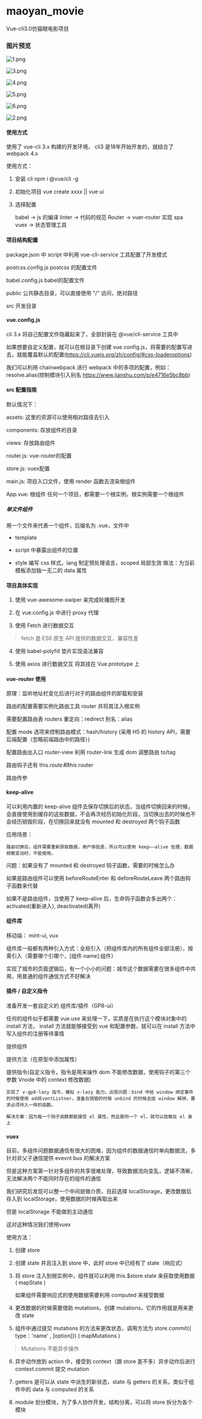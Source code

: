 # maoyan_movie
Vue-cli3.0仿猫眼电影项目

### 图片预览
![1.png](http://edu.bluej.cn/public/uploads/20181229/201812291315011.png)

![3.png](http://edu.bluej.cn/public/uploads/20181229/201812291315013.png)

![4.png](http://edu.bluej.cn/public/uploads/20181229/201812291315014.png)

![5.png](http://edu.bluej.cn/public/uploads/20181229/201812291315015.png)

![6.png](http://edu.bluej.cn/public/uploads/20181229/201812291315016.png)

![2.png](http://edu.bluej.cn/public/uploads/20181229/201812291315012.png)
#### 使用方式

使用了 vue-cli 3.x 构建的开发环境， cli3 是18年开始开发的，就结合了 webpack 4.x

使用方式：

1. 安装 cli  npm i @vue/cli  -g

2. 初始化项目 vue create xxxx  ||  vue ui

3. 选择配置

    babel   ->  js 的编译
    linter  ->  代码的规范
    Router  ->  vuer-router 实现 spa
    vuex    ->  状态管理工具

#### 项目结构配置

package.json 中 script 中利用 vue-cli-service 工具配置了开发模式

postcss.config.js  postcss 的配置文件

babel.config.js  babel的配置文件

public 公共静态目录，可以直接使用 "/" 访问，绝对路径

src 开发目录

#### vue.config.js

cli 3.x 将自己配置文件隐藏起来了，全部封装在 @vue/cli-service 工具中

如果想要自定义配置，就可以在根目录下创建 vue.config.js，将需要的配置写进去，就能覆盖默认的配置(https://cli.vuejs.org/zh/config/#css-loaderoptions)

我们可以利用 chainwebpack 进行 webpack 中的多项的配置，例如：resolve.alias(控制模块引入别名  https://www.jianshu.com/p/e4716e5bc8bb)

#### src 配置指南

默认情况下：

assets: 这里的资源可以使用相对路径去引入

components: 存放组件的目录

views: 存放路由组件

router.js: vue-router的配置

store.js: vuex配置

main.js: 项目入口文件，使用 render 函数去渲染根组件

App.vue: 根组件  任何一个项目，都需要一个根实例，根实例需要一个根组件


##### 单文件组件

用一个文件来代表一个组件，后缀名为 .vue，文件中

* template  

* script 中暴露出组件的位置

* style 编写 css 样式，lang 制定预处理语言，scoped 局部生效 做法：为当前模板添加独一无二的 data 属性


#### 项目具体实现

1. 使用 vue-awesome-swiper 来完成轮播图开发

2. 在 vue.config.js 中进行 proxy 代理

3. 使用 Fetch 进行数据交互

> fetch 是 ES6 原生 API 提供的数据交互，兼容性差

4. 使用 babel-polyfill 垫片实现语法兼容

5. 使用 axios 进行数据交互 将其挂在 Vue.prototype 上


#### vue-router 使用

原理：监听地址栏变化后进行对于的路由组件的卸载和安装

路由的配置需要实例化路由工具 router 并将其注入根实例

需要配置路由表 routers  重定向：redirect   别名：alias

配置 mode 选项来控制路由模式：hash/history (采用 H5 的 history API，需要后端配置（忽略前端路由中的路径）)

配置路由出入口 router-view 利用 router-link 生成 dom 调整路由 to/tag

路由钩子还有 this.$route 和 this.$router

路由传参

#### keep-alive

可以利用内置的 keep-alive 组件去保存切换后的状态，当组件切换回来的时候，会直接使用到缓存的这些数据，不会再次经历初始化阶段，当切换出去的时候也不会经历销毁阶段，在切换回来就没有 mounted 和 destroyed 两个钩子函数

应用场景：

    路由切换后，组件需要重新获取数据，用户体验差，所以可以使用 keep——alive 处理，数据频繁变动时，不能使用。

问题：如果没有了 mounted 和 destroyed 钩子函数，需要的时候怎么办

如果是路由组件可以使用 beforeRouteEnter 和 deforeRouteLeave 两个路由钩子函数来代替

如果不是路由组件，当使用了 keep-alive 后，生命钩子函数会多出两个：activated(重新进入), deactivated(离开)


#### 组件库

移动端： mint-ui, vux

组件库一般都有两种引入方式：全局引入（把组件库内的所有组件全部注册），按需引入（需要哪个引哪个，[组件.name]:组件）

实现了城市的页面逻辑后，有一个小小的问题：城市这个数据需要在很多组件中共用，用普通的组件通信方式不好解决

#### 插件 / 自定义指令

准备开发一套自定义的 组件库/插件（GP8-ui）

任何的组件似乎都需要 vue.use 来处理一下，实质是在执行这个模块对象中的 install 方法， install 方法就能够接受到 vue 和配置参数，就可以在 install 方法中写入组件的注册等待事情

提供组件

提供方法（在原型中添加属性）

提供指令(自定义指令，指令是用来操作 dom 不能修改数据，使用钩子的第三个参数 Vnode 中的 context 修改数据)

    实现了 v-gp8-lazy 指令，模拟 v-lazy 能力，出现问题：bind 中给 window 绑定事件的时候使用 addEventListner，准备在销毁的时候 unbind 的时候去给 window 解绑，要求必须传入一样的函数。

    解决方案：因为每一个钩子函数都能接受 el 属性，而且是同一个 el，就可以挂载在 el 身上

#### vuex

目前，多组件问题数据通信有很大的困难，因为组件的数据通信时单向数据流，多针对非父子通信提供 evevnt bus 的解决方案

但是这种方案第一针对多组件的共享很难处理，导致数据流向变乱，逻辑不清晰，无法解决两个不能同时存在的组件的通信

我们研究后发现可以整一个中间层做介质，目前选择 localStorage，更改数据后存入到 localStorage，使用数据的时候再取出来

但是 localStorage 不能做到主动通信

这对这种情况我们使用vuex

使用方法：

1. 创建 store

2. 创建 state 并且注入到 store 中，此时 store 中已经有了 state（响应式）

3. 将 store 注入到根实例中，组件就可以利用 this.$store.state 来获取使用数据 ( mapState )

    如果组件需要响应式的使用数据需要利用 computed 来接受数据

4. 更改数据的时候需要借助 mutations，创建 mutations，它的作用就是用来更改 state

5. 组件中通过提交 mutations 的方法来更改状态，调用方法为 store.commit({ type：'name' , [option]}) ( mapMutations )

> Mutations 不能异步操作

6. 异步动作放到 action 中，接受到 context（跟 store 差不多）异步动作后进行 context.commit 提交 mutation

7. getters 是可以从 state 中派生的新状态，state 与 getters 的关系，类似于组件中的 data 与 computed 的关系

8. module 划分模块，为了多人协作开发，结构分离，可以将 store 拆分为各个模块
